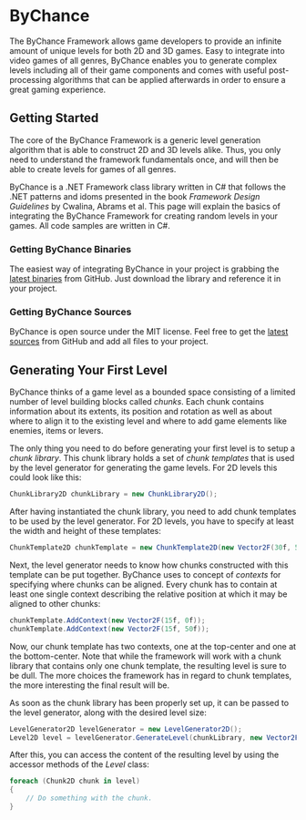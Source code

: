 ByChance
========

The ByChance Framework allows game developers to provide an infinite amount of unique levels for both 2D and 3D games. Easy to integrate into video games of all genres, ByChance enables you to generate complex levels including all of their game components and comes with useful post-processing algorithms that can be applied afterwards in order to ensure a great gaming experience.


## Getting Started

The core of the ByChance Framework is a generic level generation algorithm that is able to construct 2D and 3D levels alike. Thus, you only need to understand the framework fundamentals once, and will then be able to create levels for games of all genres.

ByChance is a .NET Framework class library written in C# that follows the .NET patterns and idoms presented in the book *Framework Design Guidelines* by Cwalina, Abrams et al. This page will explain the basics of integrating the ByChance Framework for creating random levels in your games. All code samples are written in C#.

### Getting ByChance Binaries

The easiest way of integrating ByChance in your project is grabbing the [latest binaries](https://github.com/npruehs/ByChance/tree/master/Release/Latest) from GitHub. Just download the library and reference it in your project.

### Getting ByChance Sources

ByChance is open source under the MIT license. Feel free to get the [latest sources](https://github.com/npruehs/ByChance/tree/master/Source) from GitHub and add all files to your project.

## Generating Your First Level

ByChance thinks of a game level as a bounded space consisting of a limited number of level building blocks called *chunks*. Each chunk contains information about its extents, its position and rotation as well as about where to align it to the existing level and where to add game elements like enemies, items or levers.

The only thing you need to do before generating your first level is to setup a *chunk library*. This chunk library holds a set of *chunk templates* that is used by the level generator for generating the game levels. For 2D levels this could look like this:

```csharp
ChunkLibrary2D chunkLibrary = new ChunkLibrary2D();
```

After having instantiated the chunk library, you need to add chunk templates to be used by the level generator. For 2D levels, you have to specify at least the width and height of these templates:

```csharp
ChunkTemplate2D chunkTemplate = new ChunkTemplate2D(new Vector2F(30f, 50f));
```

Next, the level generator needs to know how chunks constructed with this template can be put together. ByChance uses to concept of *contexts* for specifying where chunks can be aligned. Every chunk has to contain at least one single context describing the relative position at which it may be aligned to other chunks:

```csharp
chunkTemplate.AddContext(new Vector2F(15f, 0f));
chunkTemplate.AddContext(new Vector2F(15f, 50f));
```

Now, our chunk template has two contexts, one at the top-center and one at the bottom-center. Note that while the framework will work with a chunk library that contains only one chunk template, the resulting level is sure to be dull. The more choices the framework has in regard to chunk templates, the more interesting the final result will be.

As soon as the chunk library has been properly set up, it can be passed to the level generator, along with the desired level size:

```csharp
LevelGenerator2D levelGenerator = new LevelGenerator2D();
Level2D level = levelGenerator.GenerateLevel(chunkLibrary, new Vector2F(800f, 600f));
```

After this, you can access the content of the resulting level by using the accessor methods of the *Level* class:

```csharp
foreach (Chunk2D chunk in level)
{
    // Do something with the chunk.
}
```

